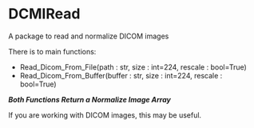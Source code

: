# DCMIRead
A package to read and normalize DICOM images

There is to main functions:
- Read_Dicom_From_File(path : str, size : int=224, rescale : bool=True)
- Read_Dicom_From_Buffer(buffer : str, size : int=224, rescale : bool=True)

***Both Functions Return a Normalize Image Array***

If you are working with DICOM images, this may be useful.
